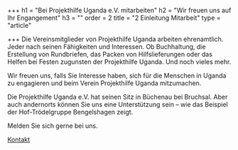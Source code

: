 +++
h1 = "Bei Projekthilfe Uganda e.V. mitarbeiten"
h2 = "Wir freuen uns auf Ihr Engangement"
h3 = ""
order = 2
title = "2 Einleitung Mitarbeit"
type = "article"

+++
Die Vereinsmitglieder von Projekthilfe Uganda arbeiten ehrenamtlich. Jeder nach seinen Fähigkeiten und Interessen. Ob Buchhaltung, die Erstellung von Rundbriefen, das Packen von Hilfslieferungen oder das Helfen bei Festen zugunsten der Projekthilfe Uganda. Und noch vieles mehr.

Wir freuen uns, falls Sie Interesse haben, sich für die Menschen in Uganda zu engagieren und beim Verein Projekthilfe Uganda mitzumachen.

Die Projekthilfe Uganda e.V. hat seinen Sitz in Büchenau bei Bruchsal. Aber auch andernorts können Sie uns eine Unterstützung sein – wie das Beispiel der Hof-Trödelgruppe Bengelshagen zeigt.

Melden Sie sich gerne bei uns.

[Kontakt](unser-verein/kontakt "Kontaktinformationen")